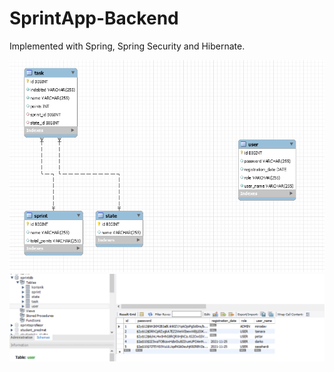 # SprintApp-Backend
Implemented with Spring, Spring Security and Hibernate.

![](images/2.PNG)
![](images/1.PNG)
